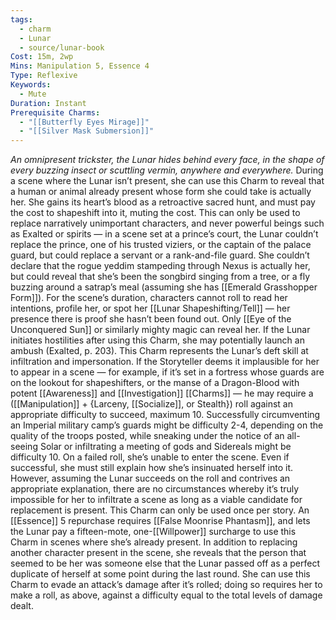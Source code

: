 ```yaml
---
tags:
  - charm
  - Lunar
  - source/lunar-book
Cost: 15m, 2wp
Mins: Manipulation 5, Essence 4
Type: Reflexive
Keywords:
  - Mute
Duration: Instant
Prerequisite Charms:
  - "[[Butterfly Eyes Mirage]]"
  - "[[Silver Mask Submersion]]"
---
```

*An omnipresent trickster, the Lunar hides behind every face, in the shape of every buzzing insect or scuttling vermin, anywhere and everywhere.*
During a scene where the Lunar isn’t present, she can use this Charm to reveal that a human or animal already present whose form she could take is actually her. She gains its heart’s blood as a retroactive sacred hunt, and must pay the cost to shapeshift into it, muting the cost. This can only be used to replace narratively unimportant characters, and never powerful beings such as Exalted or spirits — in a scene set at a prince’s court, the Lunar couldn’t replace the prince, one of his trusted viziers, or the captain of the palace guard, but could replace a servant or a rank-and-file guard. She couldn’t declare that the rogue yeddim stampeding through Nexus is actually her, but could reveal that she’s been the songbird singing from a tree, or a fly buzzing around a satrap’s meal (assuming she has [[Emerald Grasshopper Form]]). For the scene’s duration, characters cannot roll to read her intentions, profile her, or spot her [[Lunar Shapeshifting/Tell]] — her presence there is proof she hasn’t been found out. Only [[Eye of the Unconquered Sun]] or similarly mighty magic can reveal her. If the Lunar initiates hostilities after using this Charm, she may potentially launch an ambush (Exalted, p. 203). This Charm represents the Lunar’s deft skill at infiltration and impersonation. If the Storyteller deems it implausible for her to appear in a scene — for example, if it’s set in a fortress whose guards are on the lookout for shapeshifters, or the manse of a Dragon-Blood with potent [[Awareness]] and [[Investigation]] [[Charms]] — he may require a ([[Manipulation]] + {Larceny, [[Socialize]], or Stealth}) roll against an appropriate difficulty to succeed, maximum 10. Successfully circumventing an Imperial military camp’s guards might be difficulty 2-4, depending on the quality of the troops posted, while sneaking under the notice of an all-seeing Solar or infiltrating a meeting of gods and Sidereals might be difficulty 10. On a failed roll, she’s unable to enter the scene. Even if successful, she must still explain how she’s insinuated herself into it. However, assuming the Lunar succeeds on the roll and contrives an appropriate explanation, there are no circumstances whereby it’s truly impossible for her to infiltrate a scene as long as a viable candidate for replacement is present. This Charm can only be used once per story. An [[Essence]] 5 repurchase requires [[False Moonrise Phantasm]], and lets the Lunar pay a fifteen-mote, one-[[Willpower]] surcharge to use this Charm in scenes where she’s already present. In addition to replacing another character present in the scene, she reveals that the person that seemed to be her was someone else that the Lunar passed off as a perfect duplicate of herself at some point during the last round. She can use this Charm to evade an attack’s damage after it’s rolled; doing so requires her to make a roll, as above, against a difficulty equal to the total levels of damage dealt.